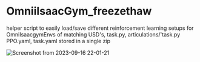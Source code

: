 # OmniiIsaacGym_freezethaw
helper script to easily load/save different reinforcement learning setups for OmniIsaacgymEnvs of matching USD's, task.py, articulations/'task.py PPO.yaml, task.yaml stored in a single zip

![Screenshot from 2023-09-16 22-01-21](https://github.com/sujitvasanth/OmniIsaacGym_freezethaw/assets/18464444/54691f8d-7484-4f11-abd5-7735158f45fc)


